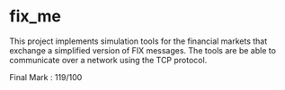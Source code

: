 # fix_me

This project implements simulation tools for the financial markets that exchange a simplified version of FIX messages. The tools are be able to communicate over a network using the TCP protocol.

Final Mark : 119/100
